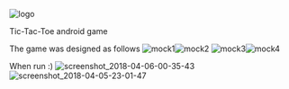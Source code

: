 ![logo](https://user-images.githubusercontent.com/22516895/38394899-f7b2ab12-3938-11e8-839b-1f44673eb766.png)

Tic-Tac-Toe android game

The game was designed as follows
![mock1](https://user-images.githubusercontent.com/22516895/38394815-9c59af9a-3938-11e8-8b7f-2a792d8775e4.PNG)![mock2](https://user-images.githubusercontent.com/22516895/38394816-9c9b3e4c-3938-11e8-804f-c82ba63b9639.PNG)
![mock3](https://user-images.githubusercontent.com/22516895/38394817-9cdc8c9e-3938-11e8-8fba-00c8cf551aa1.PNG)![mock4](https://user-images.githubusercontent.com/22516895/38394819-9d2229fc-3938-11e8-8ee4-468368ccea47.PNG)

When run :)
![screenshot_2018-04-06-00-35-43](https://user-images.githubusercontent.com/22516895/38394802-8d9d7ed2-3938-11e8-8cf3-bb213d68698d.png)
![screenshot_2018-04-05-23-01-47](https://user-images.githubusercontent.com/22516895/38394801-8d5c7766-3938-11e8-9ce3-00ecb02e8be3.png)
